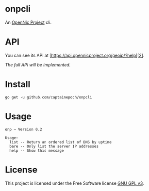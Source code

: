 # onpcli
An [OpenNic Project][1] cli.

# API
You can see its API at [https://api.opennicproject.org/geoip/?help][2].

*The full API will be implemented.*

# Install
`go get -u github.com/captainepoch/onpcli`

# Usage
```
onp ~ Version 0.2

Usage:
  list -- Return an ordered list of DNS by uptime
  bare -- Only list the server IP addresses
  help -- Show this message
```

# License
This project is licensed under the Free Software license [GNU GPL v3][3].

  [1]: https://www.opennicproject.org
  [2]: https://api.opennicproject.org/geoip/?help
  [3]: https://github.com/captainepoch/onpcli/blob/master/LICENSE
